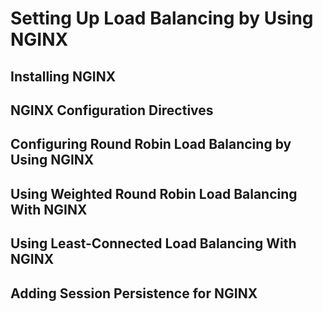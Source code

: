 <!--
SPDX-FileCopyrightText: 2023,2024 Oracle and/or its affiliates.
SPDX-License-Identifier: CC-BY-SA-4.0
-->
# Setting Up Load Balancing by Using NGINX

## Installing NGINX

## NGINX Configuration Directives

## Configuring Round Robin Load Balancing by Using NGINX

## Using Weighted Round Robin Load Balancing With NGINX

## Using Least-Connected Load Balancing With NGINX

## Adding Session Persistence for NGINX

